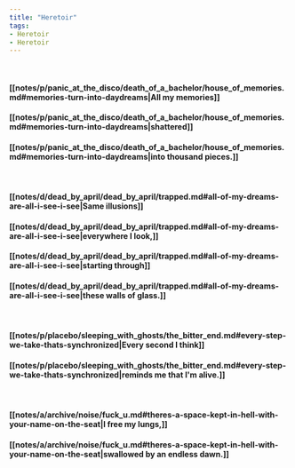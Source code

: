 ```yaml
---
title: "Heretoir"
tags:
- Heretoir
- Heretoir
---
```

&nbsp;
#### [[notes/p/panic_at_the_disco/death_of_a_bachelor/house_of_memories.md#memories-turn-into-daydreams|All my memories]]
#### [[notes/p/panic_at_the_disco/death_of_a_bachelor/house_of_memories.md#memories-turn-into-daydreams|shattered]]
#### [[notes/p/panic_at_the_disco/death_of_a_bachelor/house_of_memories.md#memories-turn-into-daydreams|into thousand pieces.]]
&nbsp;
#### [[notes/d/dead_by_april/dead_by_april/trapped.md#all-of-my-dreams-are-all-i-see-i-see|Same illusions]]
#### [[notes/d/dead_by_april/dead_by_april/trapped.md#all-of-my-dreams-are-all-i-see-i-see|everywhere I look,]]
#### [[notes/d/dead_by_april/dead_by_april/trapped.md#all-of-my-dreams-are-all-i-see-i-see|starting through]]
#### [[notes/d/dead_by_april/dead_by_april/trapped.md#all-of-my-dreams-are-all-i-see-i-see|these walls of glass.]]
&nbsp;
#### [[notes/p/placebo/sleeping_with_ghosts/the_bitter_end.md#every-step-we-take-thats-synchronized|Every second I think]]
#### [[notes/p/placebo/sleeping_with_ghosts/the_bitter_end.md#every-step-we-take-thats-synchronized|reminds me that I'm alive.]]
&nbsp;
#### [[notes/a/archive/noise/fuck_u.md#theres-a-space-kept-in-hell-with-your-name-on-the-seat|I free my lungs,]]
#### [[notes/a/archive/noise/fuck_u.md#theres-a-space-kept-in-hell-with-your-name-on-the-seat|swallowed by an endless dawn.]]
